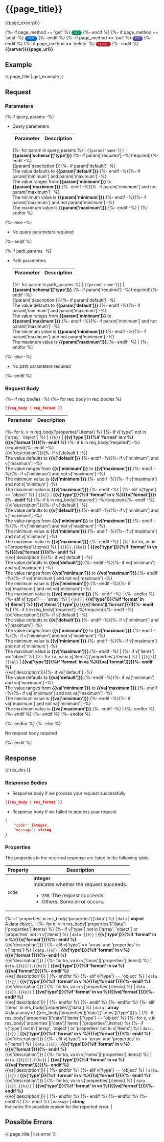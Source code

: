# {{page_title}}

{{page_excerpt}}

<div>
    {%- if page_method == 'get' %}
    <div style="display: inline-block; background: #0d8d67; font-size: 0.6em; border-radius: 10px; color: #ffffff; padding: 0.3em 1em;">
        <span>GET</span>
    </div>
    {%- endif %}
    {%- if page_method == 'post' %}
    <div style="display: inline-block; background: #026aca; font-size: 0.6em; border-radius: 10px; color: #ffffff; padding: 0.3em 1em;">
        <span>POST</span>
    </div>
    {%- endif %}
    {%- if page_method == 'put' %}
    <div style="display: inline-block; background: #604aa2; font-size: 0.6em; border-radius: 10px; color: #ffffff; padding: 0.3em 1em;">
        <span>PUT</span>
    </div>
    {%- endif %}
    {%- if page_method == 'delete' %}
    <div style="display: inline-block; background: #b91926; font-size: 0.6em; border-radius: 10px; color: #ffffff; padding: 0.3em 1em;">
        <span>DELETE</span>
    </div>
    {%- endif %}
    <span style="font-weight: bold;">  {{server}}{{page_url}}</span>
</div>

## Example

{{ page_title | get_example }}

## Request

### Parameters

{% if query_params -%}

- Query parameters

    | Parameter        | Description                                                                               |
    |------------------|-------------------------------------------------------------------------------------------|
    {%- for param in query_params %}
    | `{{param['name']}}`  | **{{param['schema']['type']}}** {%- if param['required'] -%}(required){%- endif -%}<br>{{param['description']}}{%- if param['default'] -%}<br>The value defaults to **{{param['default']}}**.{%- endif -%}{%- if param['minimum'] and param['maximum'] -%}<br>The value ranges from **{{param['minimum']}}** to **{{param['maximum']}}**.{%- endif -%}{%- if param['minimum'] and not param['maximum'] -%}<br>The minimum value is **{{param['minimum']}}**.{%- endif -%}{%- if param['maximum'] and not param['minimum'] -%}<br>The maximum value is **{{param['maximum']}}**.{%- endif -%} |
    {%- endfor %}

{%- else -%}

- No query parameters required

{%- endif %}

{% if path_params -%}

- Path parameters

    | Parameter        | Description                                                                               |
    |------------------|-------------------------------------------------------------------------------------------|
    {%- for param in path_params %}
    | `{{param['name']}}`  | **{{param['schema']['type']}}** {%- if param['required'] -%}(required){%- endif -%}<br>{{param['description']}}{%- if param['default'] -%}<br>The value defaults to **{{param['default']}}**.{%- endif -%}{%- if param['minimum'] and param['maximum'] -%}<br>The value ranges from **{{param['minimum']}}** to **{{param['maximum']}}**.{%- endif -%}{%- if param['minimum'] and not param['maximum'] -%}<br>The minimum value is **{{param['minimum']}}**.{%- endif -%}{%- if param['maximum'] and not param['minimum'] -%}<br>The maximum value is **{{param['maximum']}}**.{%- endif -%} |
    {%- endfor %}

{%- else -%}

- No path parameters required

{%- endif %}

### Request Body

{%- if req_bodies -%}
{%- for req_body in req_bodies %}

```json
{{req_body | req_format }}
```

| Parameter        | Description                                                                               |
|------------------|-------------------------------------------------------------------------------------------|
{%- for k, v in req_body['properties'].items() %}
{%- if v['type'] not in ['array', 'object'] %}
| `{{k}}`  | **{{v['type']}}{%if 'format' in v %}({{v['format']}}){%- endif %}** {%- if k in req_body['required'] -%}(required){%- endif -%}<br>{{v['description']}}{%- if v['default'] -%}<br>The value defaults to **{{v['default']}}**.{%- endif -%}{%- if v['minimum'] and v['maximum'] -%}<br>The value ranges from **{{v['minimum']}}** to **{{v['maximum']}}**.{%- endif -%}{%- if v['minimum'] and not v['maximum'] -%}<br>The minimum value is **{{v['minimum']}}**.{%- endif -%}{%- if v['maximum'] and not v['minimum'] -%}<br>The maximum value is **{{v['maximum']}}**.{%- endif -%} |
{%- elif v['type'] == 'object' %}
| `{{k}}`  | **{{v['type']}}{%if 'format' in v %}({{v['format']}}){%- endif %}** {%- if k in req_body['required'] -%}(required){%- endif -%}<br>{{v['description']}}{%- if v['default'] -%}<br>The value defaults to **{{v['default']}}**.{%- endif -%}{%- if v['minimum'] and v['maximum'] -%}<br>The value ranges from **{{v['minimum']}}** to **{{v['maximum']}}**.{%- endif -%}{%- if v['minimum'] and not v['maximum'] -%}<br>The minimum value is **{{v['minimum']}}**.{%- endif -%}{%- if v['maximum'] and not v['minimum'] -%}<br>The maximum value is **{{v['maximum']}}**.{%- endif -%} |
{%- for ko, vo in v['properties'].items() %}
| `{{k}}.{{ko}}`  | **{{vo['type']}}{%if 'format' in vo %}({{vo['format']}}){%- endif %}**<br>{{vo['description']}}{%- if vo['default'] -%}<br>The value defaults to **{{vo['default']}}**.{%- endif -%}{%- if vo['minimum'] and vo['maximum'] -%}<br>The value ranges from **{{vo['minimum']}}** to **{{vo['maximum']}}**.{%- endif -%}{%- if vo['minimum'] and not vo['maximum'] -%}<br>The minimum value is **{{vo['minimum']}}**.{%- endif -%}{%- if vo['maximum'] and not vo['minimum'] -%}<br>The maximum value is **{{vo['maximum']}}**.{%- endif -%} |
{%- endfor %}
{%- elif v['type'] == 'array' %}
| `{{k}}`  | **{{v['type']}}{%if 'format' in v['items'] %} ({{v['items']['type']}} \[{{v['items']['format']}}\]){%- endif %}** {%- if k in req_body['required'] -%}(required){%- endif -%}<br>{{v['description']}}{%- if v['default'] -%}<br>The value defaults to **{{v['default']}}**.{%- endif -%}{%- if v['minimum'] and v['maximum'] -%}<br>The value ranges from **{{v['minimum']}}** to **{{v['maximum']}}**.{%- endif -%}{%- if v['minimum'] and not v['maximum'] -%}<br>The minimum value is **{{v['minimum']}}**.{%- endif -%}{%- if v['maximum'] and not v['minimum'] -%}<br>The maximum value is **{{v['maximum']}}**.{%- endif -%} |
{%- if v['items'] == 'object' %}
{%- for ka, va in v['items']['properties'].items() %}
| `{{k}}[].{{ka}}`  | **{{va['type']}}{%if 'format' in va %}({{va['format']}}){%- endif %}**<br>{{va['description']}}{%- if va['default'] -%}<br>The value defaults to **{{va['default']}}**.{%- endif -%}{%- if va['minimum'] and va['maximum'] -%}<br>The value ranges from **{{va['minimum']}}** to **{{va['maximum']}}**.{%- endif -%}{%- if va['minimum'] and not va['maximum'] -%}<br>The minimum value is **{{va['minimum']}}**.{%- endif -%}{%- if va['maximum'] and not va['minimum'] -%}<br>The maximum value is **{{va['maximum']}}**.{%- endif -%} |
{%- endfor %}
{%- endif %}
{%- endif %}
{%- endfor %}


{%- endfor %}
{%- else %}

No request body required

{%- endif %}

## Response

{{ res_des }}

### Response Bodies

- Response body if we process your request successfully

```json
{{res_body | res_format }}
```

- Response body if we failed to process your request

```json
{
    "code": integer,
    "message": string
}
```

### Properties

The properties in the returned response are listed in the following table.

| Property | Description                                                                                                                                 |
|----------|---------------------------------------------------------------------------------------------------------------------------------------------|
| `code`   | **integer**<br>Indicates whether the request succeeds.<br><ul><li>`200`: The request succeeds.</li><li>Others: Some error occurs.</li></ul> |
{%- if 'properties' in res_body['properties']['data'] %}
| `data`    | **object**<br>A data object. |
{%- for k, v in res_body['properties']['data']['properties'].items() %}
{%- if v['type'] not in ['array', 'object'] or 'properties' not in v['items'] %}
| `data.{{k}}`   | **{{v['type']}}{%if 'format' in v %}({{v['format']}}){%- endif %}**<br>{{v['description']}} |
{%- elif v['type'] == 'array' and 'properties' in v['items'] %}
| `data.{{k}}`   | **{{v['type']}}{%if 'format' in v %}({{v['format']}}){%- endif %}**<br>{{v['description']}} |
{%- for ka, va in v['items']['properties'].items() %}
| `data.{{k}}[].{{ka}}`   | **{{va['type']}}{%if 'format' in va %}({{va['format']}}){%- endif %}**<br>{{va['description']}} |
{%- endfor %}
{%- elif v['type'] == 'object' %}
| `data.{{k}}`   | **{{v['type']}}{%if 'format' in v %}({{v['format']}}){%- endif %}**<br>{{v['description']}} |
{%- for ko, vo in v['properties'].items() %}
| `data.{{k}}.{{ko}}`   | **{{vo['type']}}{%if 'format' in vo %}({{vo['format']}}){%- endif %}**<br>{{vo['description']}} |
{%- endfor %}
{%- endif %}
{%- endfor %}
{%- elif 'items' in res_body['properties']['data'] %}
| `data`  | **array**<br>A data array of {{res_body['properties']['data']['items']['type']}}s. |
{%- if res_body['properties']['data']['items']['type'] == 'object' %}
{%- for k, v in res_body['properties']['data']['items']['properties'].items() %}
{%- if v['type'] not in ['array', 'object'] or 'properties' not in v['items'] %}
| `data.{{k}}`   | **{{v['type']}}{%if 'format' in v %}({{v['format']}}){%- endif %}**<br>{{v['description']}} |
{%- elif v['type'] == 'array' and 'properties' in v['items'] %}
| `data.{{k}}`   | **{{v['type']}}{%if 'format' in v %}({{v['format']}}){%- endif %}**<br>{{v['description']}} |
{%- for ka, va in v['items']['properties'].items() %}
| `data.{{k}}[].{{ka}}`   | **{{va['type']}}{%if 'format' in va %}({{va['format']}}){%- endif %}**<br>{{va['description']}} |
{%- endfor %}
{%- elif v['type'] == 'object' %}
| `data.{{k}}`   | **{{v['type']}}{%if 'format' in v %}({{v['format']}}){%- endif %}**<br>{{v['description']}} |
{%- for ko, vo in v['properties'].items() %}
| `data.{{k}}.{{ko}}`   | **{{vo['type']}}{%if 'format' in vo %}({{vo['format']}}){%- endif %}**<br>{{vo['description']}} |
{%- endfor %}
{%- endif %}
{%- endfor %}
{%- endif%}
{%- endif %}
| `message`  | **string**<br>Indicates the possible reason for the reported error. |

## Possible Errors

{{ page_title | list_error }}

